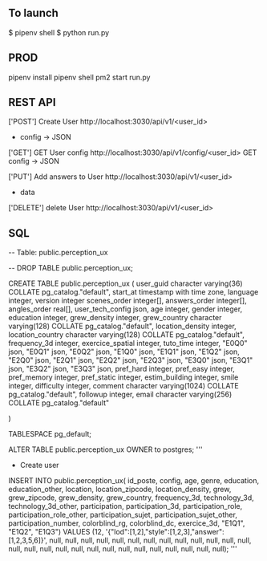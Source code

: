 ## To launch 

$ pipenv shell
$ python run.py

## PROD
pipenv install
pipenv shell
pm2 start run.py


## REST API

['POST'] Create User
http://localhost:3030/api/v1/<user_id> 
+ config -> JSON

['GET'] GET User config
http://localhost:3030/api/v1/config/<user_id> 
GET config -> JSON

['PUT'] Add answers to User
http://localhost:3030/api/v1/<user_id> 
+ data

['DELETE'] delete User
http://localhost:3030/api/v1/<user_id> 



## SQL

-- Table: public.perception_ux

-- DROP TABLE public.perception_ux;

CREATE TABLE public.perception_ux
(
    user_guid character varying(36) COLLATE pg_catalog."default",
    start_at timestamp with time zone,
    language integer,
    version integer
    scenes_order integer[],
    answers_order integer[],
    angles_order real[],
    user_tech_config json,
    age integer,
    gender integer,
    education integer,
    grew_density integer,
    grew_country character varying(128) COLLATE pg_catalog."default",
    location_density integer,
    location_country character varying(128) COLLATE pg_catalog."default",
    frequency_3d integer,
    exercice_spatial integer,
    tuto_time integer,
    "E0Q0" json,
    "E0Q1" json,
    "E0Q2" json,
    "E1Q0" json,
    "E1Q1" json,
    "E1Q2" json,
    "E2Q0" json,
    "E2Q1" json,
    "E2Q2" json,
    "E2Q3" json,
    "E3Q0" json,
    "E3Q1" json,
    "E3Q2" json,
    "E3Q3" json,
    pref_hard integer,
    pref_easy integer,
    pref_memory integer,
    pref_static integer,
    estim_building integer,
    smile integer,
    difficulty integer,
    comment character varying(1024) COLLATE pg_catalog."default",
    followup integer,
    email character varying(256) COLLATE pg_catalog."default"

)

TABLESPACE pg_default;

ALTER TABLE public.perception_ux
    OWNER to postgres;
'''

* Create user

INSERT INTO public.perception_ux(
	id_poste, config, age, genre, education, education_other, location, location_zipcode, location_density, grew, grew_zipcode, grew_density, grew_country, frequency_3d, technology_3d, technology_3d_other, participation, participation_3d, participation_role, participation_role_other, participation_sujet, participation_sujet_other, participation_number, colorblind_rg, colorblind_dc, exercice_3d, "E1Q1", "E1Q2", "E1Q3")
	VALUES (12, '{"lod":[1,2],"style":[1,2,3],"answer":[1,2,3,5,6]}', null, null, null, null, null, null, null, null, null, null, null, null, null, null, null, null, null, null, null, null, null, null, null, null, null, null, null);
'''

